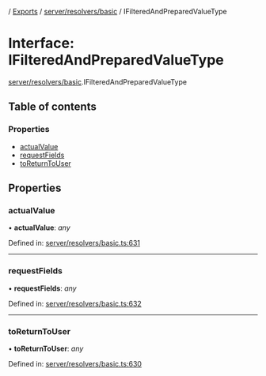 [](../README.md) / [Exports](../modules.md) / [server/resolvers/basic](../modules/server_resolvers_basic.md) / IFilteredAndPreparedValueType

# Interface: IFilteredAndPreparedValueType

[server/resolvers/basic](../modules/server_resolvers_basic.md).IFilteredAndPreparedValueType

## Table of contents

### Properties

- [actualValue](server_resolvers_basic.ifilteredandpreparedvaluetype.md#actualvalue)
- [requestFields](server_resolvers_basic.ifilteredandpreparedvaluetype.md#requestfields)
- [toReturnToUser](server_resolvers_basic.ifilteredandpreparedvaluetype.md#toreturntouser)

## Properties

### actualValue

• **actualValue**: *any*

Defined in: [server/resolvers/basic.ts:631](https://github.com/onzag/itemize/blob/5fcde7cf/server/resolvers/basic.ts#L631)

___

### requestFields

• **requestFields**: *any*

Defined in: [server/resolvers/basic.ts:632](https://github.com/onzag/itemize/blob/5fcde7cf/server/resolvers/basic.ts#L632)

___

### toReturnToUser

• **toReturnToUser**: *any*

Defined in: [server/resolvers/basic.ts:630](https://github.com/onzag/itemize/blob/5fcde7cf/server/resolvers/basic.ts#L630)

